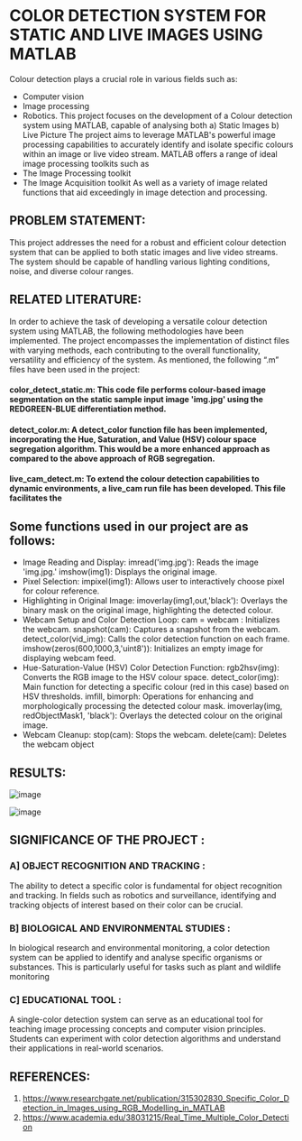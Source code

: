 # COLOR DETECTION SYSTEM FOR STATIC AND LIVE IMAGES USING MATLAB 

Colour detection plays a crucial role in various fields such as:
- Computer vision
- Image processing
- Robotics.
This project focuses on the development of a Colour detection system using MATLAB, capable of analysing both
a) Static Images
b) Live Picture
The project aims to leverage MATLAB's powerful image processing capabilities to accurately identify and isolate specific colours within an image or live video stream.
MATLAB offers a range of ideal image processing toolkits such as
- The Image Processing toolkit
- The Image Acquisition toolkit
As well as a variety of image related functions that aid exceedingly in image detection and processing.

## PROBLEM STATEMENT:

This project addresses the need for a robust and efficient colour detection system that can be applied to both static images and live video streams. The system should be capable of handling various lighting conditions, noise, and diverse colour ranges.

## RELATED LITERATURE:

In order to achieve the task of developing a versatile colour detection system using MATLAB, the following methodologies have been implemented. The project encompasses the implementation of distinct files with varying methods, each contributing to the overall functionality, versatility and efficiency of the system. As mentioned, the following “.m” files have been used in the project:
#### color_detect_static.m: This code file performs colour-based image segmentation on the static sample input image 'img.jpg' using the REDGREEN-BLUE differentiation method.
#### detect_color.m: A detect_color function file has been implemented, incorporating the Hue, Saturation, and Value (HSV) colour space segregation algorithm. This would be a more enhanced approach as compared to the above approach of RGB segregation.
#### live_cam_detect.m: To extend the colour detection capabilities to dynamic environments, a live_cam run file has been developed. This file facilitates the 

## Some functions used in our project are as follows:
- Image Reading and Display:
 imread('img.jpg'): Reads the image 'img.jpg.'
  imshow(img1): Displays the original image.
- Pixel Selection:
  impixel(img1): Allows user to interactively choose pixel for colour reference.
- Highlighting in Original Image:
  imoverlay(img1,out,'black'): Overlays the binary mask on the original image, highlighting the detected colour.
- Webcam Setup and Color Detection Loop:
  cam = webcam : Initializes the webcam.
  snapshot(cam): Captures a snapshot from the webcam.
  detect_color(vid_img): Calls the color detection function on each frame.
  imshow(zeros(600,1000,3,'uint8')): Initializes an empty image for displaying webcam feed.
- Hue-Saturation-Value (HSV) Color Detection Function:
  rgb2hsv(img): Converts the RGB image to the HSV colour space.
  detect_color(img): Main function for detecting a specific colour (red in this case) based on HSV thresholds.
  imfill, bimorph: Operations for enhancing and morphologically processing the detected colour mask.
  imoverlay(img, redObjectMask1, 'black'): Overlays the detected colour on the original image.
- Webcam Cleanup:
  stop(cam): Stops the webcam.
  delete(cam): Deletes the webcam object

## RESULTS:
![image](https://github.com/user-attachments/assets/2ac99769-9e6d-4335-9f2d-f4f6ef0cc5c4)

![image](https://github.com/user-attachments/assets/7fd527b0-5828-4d46-973b-9687aa2b566d)



## SIGNIFICANCE OF THE PROJECT :

### A] OBJECT RECOGNITION AND TRACKING :
The ability to detect a specific color is fundamental for object recognition and tracking. In fields such as robotics and surveillance, identifying and tracking objects of interest based on their color can be crucial.

### B] BIOLOGICAL AND ENVIRONMENTAL STUDIES :
In biological research and environmental monitoring, a color detection system can be applied to identify and analyse specific organisms or substances. This is particularly useful for tasks such as plant and wildlife monitoring

### C] EDUCATIONAL TOOL :
A single-color detection system can serve as an educational tool for teaching image processing concepts and computer vision principles. Students can experiment with color detection algorithms and understand
their applications in real-world scenarios.

## REFERENCES:
1. https://www.researchgate.net/publication/315302830_Specific_Color_Detection_in_Images_using_RGB_Modelling_in_MATLAB
2. https://www.academia.edu/38031215/Real_Time_Multiple_Color_Detection
